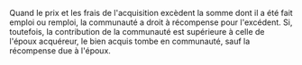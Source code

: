   
 Quand le prix et les frais de l'acquisition excèdent la somme dont il a été fait emploi ou remploi, la communauté a droit à récompense pour l'excédent. Si, toutefois, la contribution de la communauté est supérieure à celle de l'époux acquéreur, le bien acquis tombe en communauté, sauf la récompense due à l'époux.  

  
